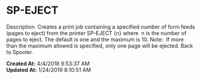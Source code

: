 # SP-EJECT

Description  Creates a print job containing a specified number of form feeds (pages to eject) from the printer SP-EJECT {n} where  n is the number of pages to eject. The default is one and the maximum is 10. Note:  If more than the maximum allowed is specified, only one page will be ejected. Back to Spooler.   

**Created At:** 4/4/2018 9:53:37 AM  
**Updated At:** 1/24/2019 8:10:51 AM  

